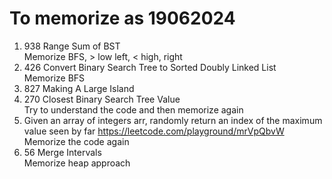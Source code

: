 # To memorize as 19062024
1. 938 Range Sum of BST  
   Memorize BFS, > low left, < high, right
2. 426 Convert Binary Search Tree to Sorted Doubly Linked List  
   Memorize BFS
3. 827 Making A Large Island
4. 270 Closest Binary Search Tree Value  
   Try to understand the code and then memorize again
5. Given an array of integers arr, randomly return an index of the maximum value seen by far https://leetcode.com/playground/mrVpQbvW  
   Memorize the code again
6. 56 Merge Intervals  
   Memorize heap approach
